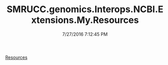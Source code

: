 ﻿---
title: SMRUCC.genomics.Interops.NCBI.Extensions.My.Resources
date: 7/27/2016 7:12:45 PM
---

[Resources](T-SMRUCC.genomics.Interops.NCBI.Extensions.My.Resources.Resources.html)
